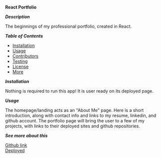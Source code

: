 **React Portfolio**

**_Description_**

The beginnings of my professional portfolio, created in React.

**_Table of Contents_**

- [Installation](#Installation)
- [Usage](#Usage)
- [Contributors](#Guidelines)
- [Testing](#Testing)
- [License](#License)
- [More](#More)

<a name="Installation">**_Installation_**</a>

Nothing is required to run this app! It is user ready on its deployed page.

<a name="Usage">**_Usage_**</a>

The homepage/landing acts as an "About Me" page. Here is a short introduction, along with contact info and links to my resume, linkedin, and github account. The portfolio page will bring the user to a few of my projects, with links to their deployed sites and github repositories.

<a name="More">**_See more about this_**</a>

[Github link](www.github.com/tedwar52)  
[Deployed](tedwar52@gmail.com)
